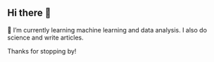 ## Hi there 👋






  🌱 I’m currently learning machine learning and data analysis. I also do science and write articles.

Thanks for stopping by!
